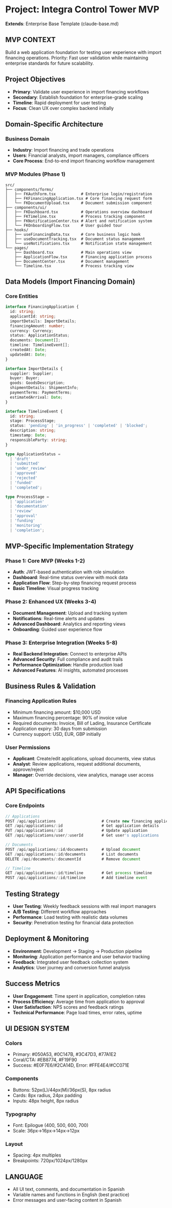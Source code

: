 # Project: Integra Control Tower MVP

**Extends**: Enterprise Base Template (claude-base.md)

## MVP CONTEXT
Build a web application foundation for testing user experience with import financing operations. Priority: Fast user validation while maintaining enterprise standards for future scalability.

## Project Objectives
- **Primary**: Validate user experience in import financing workflows
- **Secondary**: Establish foundation for enterprise-grade scaling
- **Timeline**: Rapid deployment for user testing
- **Focus**: Clean UX over complex backend initially

## Domain-Specific Architecture

### Business Domain
- **Industry**: Import financing and trade operations
- **Users**: Financial analysts, import managers, compliance officers
- **Core Process**: End-to-end import financing workflow management

### MVP Modules (Phase 1)
```
src/
├── components/forms/
│   ├── FKAuthForm.tsx           # Enterprise login/registration
│   ├── FKFinancingApplication.tsx # Core financing request form
│   └── FKDocumentUpload.tsx     # Document submission component
├── components/ui/
│   ├── FKDashboard.tsx          # Operations overview dashboard
│   ├── FKTimeline.tsx           # Process tracking component
│   ├── FKNotificationCenter.tsx # Alert and notification system
│   └── FKOnboardingFlow.tsx     # User guided tour
├── hooks/
│   ├── useFinancingData.tsx     # Core business logic hook
│   ├── useDocumentTracking.tsx  # Document status management
│   └── useNotifications.tsx     # Notification state management
└── pages/
    ├── Dashboard.tsx            # Main operations view
    ├── ApplicationFlow.tsx      # Financing application process
    ├── DocumentCenter.tsx       # Document management
    └── Timeline.tsx             # Process tracking view
```

## Data Models (Import Financing Domain)

### Core Entities
```typescript
interface FinancingApplication {
  id: string;
  applicantId: string;
  importDetails: ImportDetails;
  financingAmount: number;
  currency: Currency;
  status: ApplicationStatus;
  documents: Document[];
  timeline: TimelineEvent[];
  createdAt: Date;
  updatedAt: Date;
}

interface ImportDetails {
  supplier: Supplier;
  buyer: Buyer;
  goods: GoodsDescription;
  shipmentDetails: ShipmentInfo;
  paymentTerms: PaymentTerms;
  estimatedArrival: Date;
}

interface TimelineEvent {
  id: string;
  stage: ProcessStage;
  status: 'pending' | 'in_progress' | 'completed' | 'blocked';
  description: string;
  timestamp: Date;
  responsibleParty: string;
}

type ApplicationStatus = 
  | 'draft' 
  | 'submitted' 
  | 'under_review' 
  | 'approved' 
  | 'rejected' 
  | 'funded' 
  | 'completed';

type ProcessStage = 
  | 'application' 
  | 'documentation' 
  | 'review' 
  | 'approval' 
  | 'funding' 
  | 'monitoring' 
  | 'completion';
```

## MVP-Specific Implementation Strategy

### Phase 1: Core MVP (Weeks 1-2)
- **Auth**: JWT-based authentication with role simulation
- **Dashboard**: Real-time status overview with mock data
- **Application Flow**: Step-by-step financing request process
- **Basic Timeline**: Visual progress tracking

### Phase 2: Enhanced UX (Weeks 3-4)
- **Document Management**: Upload and tracking system
- **Notifications**: Real-time alerts and updates
- **Advanced Dashboard**: Analytics and reporting views
- **Onboarding**: Guided user experience flow

### Phase 3: Enterprise Integration (Weeks 5-8)
- **Real Backend Integration**: Connect to enterprise APIs
- **Advanced Security**: Full compliance and audit trails
- **Performance Optimization**: Handle production load
- **Advanced Features**: AI insights, automated processes

## Business Rules & Validation

### Financing Application Rules
- Minimum financing amount: $10,000 USD
- Maximum financing percentage: 90% of invoice value
- Required documents: Invoice, Bill of Lading, Insurance Certificate
- Application expiry: 30 days from submission
- Currency support: USD, EUR, GBP initially

### User Permissions
- **Applicant**: Create/edit applications, upload documents, view status
- **Analyst**: Review applications, request additional documents, approve/reject
- **Manager**: Override decisions, view analytics, manage user access

## API Specifications

### Core Endpoints
```typescript
// Applications
POST /api/applications                    # Create new financing application
GET /api/applications/:id                 # Get application details
PUT /api/applications/:id                 # Update application
GET /api/applications/user/:userId        # Get user's applications

// Documents
POST /api/applications/:id/documents      # Upload document
GET /api/applications/:id/documents       # List documents
DELETE /api/documents/:documentId         # Remove document

// Timeline
GET /api/applications/:id/timeline        # Get process timeline
POST /api/applications/:id/timeline       # Add timeline event
```

## Testing Strategy
- **User Testing**: Weekly feedback sessions with real import managers
- **A/B Testing**: Different workflow approaches
- **Performance**: Load testing with realistic data volumes
- **Security**: Penetration testing for financial data protection

## Deployment & Monitoring
- **Environment**: Development → Staging → Production pipeline
- **Monitoring**: Application performance and user behavior tracking
- **Feedback**: Integrated user feedback collection system
- **Analytics**: User journey and conversion funnel analysis

## Success Metrics
- **User Engagement**: Time spent in application, completion rates
- **Process Efficiency**: Average time from application to approval
- **User Satisfaction**: NPS scores and feedback ratings
- **Technical Performance**: Page load times, error rates, uptime

## UI DESIGN SYSTEM

### Colors
- Primary: #050A53, #0C147B, #3C47D3, #77A1E2 
- Coral/CTA: #EB8774, #F19F90
- Success: #E0F7E6/#2CA14D, Error: #FFE4E4/#CC071E

### Components  
- Buttons: 52px(L)/44px(M)/36px(S), 8px radius
- Cards: 8px radius, 24px padding
- Inputs: 48px height, 8px radius

### Typography
- Font: Epilogue (400, 500, 600, 700)
- Scale: 36px→16px→14px→12px

### Layout
- Spacing: 4px multiples
- Breakpoints: 720px/1024px/1280px

## LANGUAGE
- All UI text, comments, and documentation in Spanish
- Variable names and functions in English (best practice)
- Error messages and user-facing content in Spanish